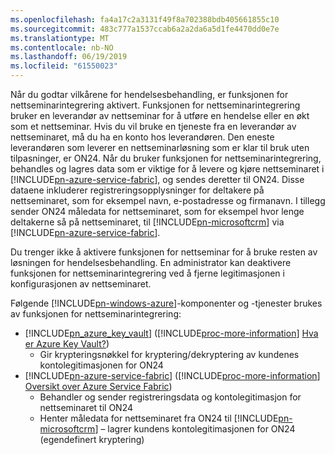 ```yaml
---
ms.openlocfilehash: fa4a17c2a3131f49f8a702388bdb405661855c10
ms.sourcegitcommit: 483c777a1537ccab6a2a2da6a5d1fe4470dd0e7e
ms.translationtype: MT
ms.contentlocale: nb-NO
ms.lasthandoff: 06/19/2019
ms.locfileid: "61550023"
---
```

Når du godtar vilkårene for hendelsesbehandling, er funksjonen for nettseminarintegrering aktivert. Funksjonen for nettseminarintegrering bruker en leverandør av nettseminar for å utføre en hendelse eller en økt som et nettseminar. Hvis du vil bruke en tjeneste fra en leverandør av nettseminaret, må du ha en konto hos leverandøren. Den eneste leverandøren som leverer en nettseminarløsning som er klar til bruk uten tilpasninger, er ON24. Når du bruker funksjonen for nettseminarintegrering, behandles og lagres data som er viktige for å levere og kjøre nettseminaret i [!INCLUDE[pn-azure-service-fabric](../includes/pn-azure-service-fabric.md)], og sendes deretter til ON24. Disse dataene inkluderer registreringsopplysninger for deltakere på nettseminaret, som for eksempel navn, e-postadresse og firmanavn. I tillegg sender ON24 måledata for nettseminaret, som for eksempel hvor lenge deltakerne så på nettseminaret, til [!INCLUDE[pn-microsoftcrm](../includes/pn-microsoftcrm.md)] via [!INCLUDE[pn-azure-service-fabric](../includes/pn-azure-service-fabric.md)].

Du trenger ikke å aktivere funksjonen for nettseminar for å bruke resten av løsningen for hendelsesbehandling. En administrator kan deaktivere funksjonen for nettseminarintegrering ved å fjerne legitimasjonen i konfigurasjonen av nettseminaret.

Følgende [!INCLUDE[pn-windows-azure](../includes/pn-windows-azure.md)]-komponenter og -tjenester brukes av funksjonen for nettseminarintegrering:

- [!INCLUDE[pn_azure_key_vault](../includes/pn_azure_key_vault.md)] ([!INCLUDE[proc-more-information](../includes/proc-more-information.md)] [Hva er Azure Key Vault?](https://docs.microsoft.com/azure/key-vault/key-vault-whatis))
  - Gir krypteringsnøkkel for kryptering/dekryptering av kundenes kontolegitimasjonen for ON24
- [!INCLUDE[pn-azure-service-fabric](../includes/pn-azure-service-fabric.md)] ([!INCLUDE[proc-more-information](../includes/proc-more-information.md)] [Oversikt over Azure Service Fabric](https://docs.microsoft.com/azure/service-fabric/service-fabric-overview))
  - Behandler og sender registreringsdata og kontolegitimasjon for nettseminaret til ON24
  - Henter måledata for nettseminaret fra ON24 til [!INCLUDE[pn-microsoftcrm](../includes/pn-microsoftcrm.md)] – lagrer kundens kontolegitimasjonen for ON24 (egendefinert kryptering)